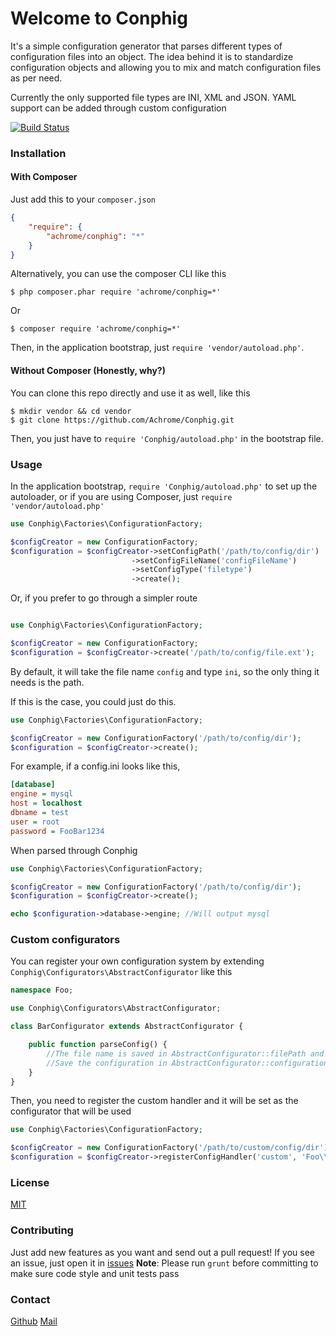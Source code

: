 # Welcome to Conphig

It's a simple configuration generator that parses different types of configuration files into an object.
The idea behind it is to standardize configuration objects and allowing you to mix and match configuration files as per need.

Currently the only supported file types are INI, XML and JSON. YAML support can be added through custom configuration

[![Build Status](https://travis-ci.org/Achrome/Conphig.png?branch=master)](https://travis-ci.org/Achrome/Conphig)

### Installation

#### With Composer

Just add this to your `composer.json`

```json
{
	"require": {
		"achrome/conphig": "*"
	}
}
```

Alternatively, you can use the composer CLI like this

```shell
$ php composer.phar require 'achrome/conphig=*'
```

Or

```shell
$ composer require 'achrome/conphig=*'
```

Then, in the application bootstrap, just `require 'vendor/autoload.php'`.

#### Without Composer (Honestly, why?)

You can clone this repo directly and use it as well, like this

```shell
$ mkdir vendor && cd vendor
$ git clone https://github.com/Achrome/Conphig.git
```

Then, you just have to `require 'Conphig/autoload.php'` in the bootstrap file.

### Usage

In the application bootstrap, `require 'Conphig/autoload.php'` to set up the autoloader, or if you are using Composer, just
`require 'vendor/autoload.php'`

```php
use Conphig\Factories\ConfigurationFactory;

$configCreator = new ConfigurationFactory;
$configuration = $configCreator->setConfigPath('/path/to/config/dir')
					       ->setConfigFileName('configFileName')
					       ->setConfigType('filetype')
					       ->create();
```

Or, if you prefer to go through a simpler route

```php

use Conphig\Factories\ConfigurationFactory;

$configCreator = new ConfigurationFactory;
$configuration = $configCreator->create('/path/to/config/file.ext');

```

By default, it will take the file name `config` and type `ini`, so the only thing it needs is the path.

If this is the case, you could just do this.

```php
use Conphig\Factories\ConfigurationFactory;

$configCreator = new ConfigurationFactory('/path/to/config/dir');
$configuration = $configCreator->create();
```

For example, if a config.ini looks like this,

```ini
[database]
engine = mysql
host = localhost
dbname = test
user = root
password = FooBar1234
```

When parsed through Conphig

```php
use Conphig\Factories\ConfigurationFactory;

$configCreator = new ConfigurationFactory('/path/to/config/dir');
$configuration = $configCreator->create();

echo $configuration->database->engine; //Will output mysql
```

### Custom configurators

You can register your own configuration system by extending `Conphig\Configurators\AbstractConfigurator` like this

```php
namespace Foo;

use Conphig\Configurators\AbstractConfigurator;

class BarConfigurator extends AbstractConfigurator {

	public function parseConfig() {
		//The file name is saved in AbstractConfigurator::filePath and can be used here to write your own logic to parse the file.
		//Save the configuration in AbstractConfigurator::configuration for the factory to be able to return it.
	}
}
```

Then, you need to register the custom handler and it will be set as the configurator that will be used

```php
use Conphig\Factories\ConfigurationFactory;

$configCreator = new ConfigurationFactory('/path/to/custom/config/dir');
$configuration = $configCreator->registerConfigHandler('custom', 'Foo\\BarConfigurator')->create();
```

### License
[MIT](https://github.com/Achrome/Conphig/LICENSE)

### Contributing
Just add new features as you want and send out a pull request! If you see an issue, just open it in [issues](https://github.com/Achrome/Conphig/issues)
**Note**: Please run `grunt` before committing to make sure code style and unit tests pass

### Contact
[Github](https://github.com/Achrome)
[Mail](mailto:achromatic.rainbow@gmail.com)
